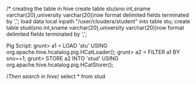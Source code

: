 /* creating the table in hive
create table stu(sno int,sname varchar(20),university varchar(20))row format delimited fields terminated by ',';
load data local inpath "/user/cloudera/student" into table stu;
create table stud(sno int,sname varchar(20),university varchar(20))row format delimited fields terminated by ',';

Pig Script:
grunt> a1 = LOAD 'stu' USING org.apache.hive.hcatalog.pig.HCatLoader();
grunt> a2 = FILTER a1 BY sno==1;
grunt> STORE a2 INTO 'stud' USING org.apache.hive.hcatalog.pig.HCatStorer();

/*Then search in hive*/
select * from stud

